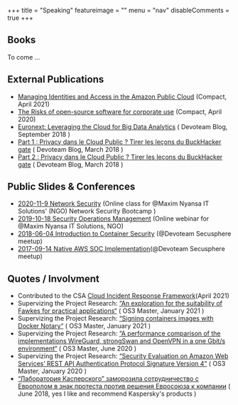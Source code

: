 +++
title = "Speaking"
featureimage = ""
menu = "nav"
disableComments = true
+++

## Books

To come ...

## External Publications

- [Managing Identities and Access in the Amazon Public Cloud](https://www.compact.nl/articles/managing-identities-and-access-in-the-amazon-public-cloud/) (Compact, April 2021)
- [The Risks of open-source software for corporate use](https://www.compact.nl/articles/the-risks-of-open-source-software-for-corporate-use/) (Compact, April 2020)
- [Euronext: Leveraging the Cloud for Big Data Analytics](https://www.devoteam.com/newsroom/leveraging-cloud-big-data-analytics-rex-form-euronext/) ( Devoteam Blog, September 2018 )
- [Part 1 : Privacy dans le Cloud Public ? Tirer les leçons du BuckHacker gate](https://france.devoteam.com/newsroom/part-1-privacy-dans-le-cloud-public-tirer-les-lecons-du-buckhacker-gate-2/) ( Devoteam Blog, March 2018 )
- [Part 2 : Privacy dans le Cloud Public ? Tirer les leçons du BuckHacker gate](https://france.devoteam.com/newsroom/part-2-privacy-dans-le-cloud-public-tirer-les-lecons-du-buckhacker-gate/) ( Devoteam Blog, March 2018 )

## Public Slides & Conferences

- [2020-11-9 Network Security](https://github.com/ArisBee/meetups/blob/master/2020-11-9%20Network%20Security.pdf) (Online class for @Maxim Nyansa IT Solutions' (NGO) Network Security Bootcamp )
- [2019-10-18 Security Operations Management](https://github.com/ArisBee/meetups/blob/master/2019-10-18%20Security%20Operations%20Management.pdf) (Online webinar for @Maxim Nyansa IT Solutions, NGO)
- [2018-06-04 Introduction to Container Security](https://github.com/ArisBee/meetups/blob/master/2018-06-04%20Introduction%20to%20Container%20Security.pdf) (@Devoteam Secusphere meetup)
- [2017-09-14 Native AWS SOC Implementation](https://github.com/ArisBee/meetups/blob/master/2017-09-14%20Native%20AWS%20SOC%20Implementation.pdf)(@Devoteam Secusphere meetup)

## Quotes / Involvment

- Contributed to the CSA [Cloud Incident Response Framework](https://cloudsecurityalliance.org/artifacts/cloud-incident-response-framework/)(April 2021)
- Supervizing the Project Research: [“An exploration for the suitability of Fawkes for practical applications“](https://homepages.staff.os3.nl/~delaat/rp/2020-2021/p56/presentation.pdf) ( OS3 Master, January 2021 )
- Supervizing the Project Research: [“Signing containers images with Docker Notary“](https://homepages.staff.os3.nl/~delaat/rp/2020-2021/p34/presentation.pdf) ( OS3 Master, January 2021 )
- Supervizing the Project Research: [“A performance comparison of the implementations WireGuard, strongSwan and OpenVPN in a one Gbit/s environment“](https://homepages.staff.os3.nl/~delaat/rp/2019-2020/p71/presentation.pdf) ( OS3 Master, June 2020 )
- Supervizing the Project Research: [“Security Evaluation on Amazon Web Services’ REST API Authentication Protocol Signature Version 4“](https://work.delaat.net/rp/2019-2020/p65/presentation.pdf) ( OS3 Master, January 2020 )
- [“Лаборатория Касперского” заморозила сотрудничество с Европолом в знак протеста против решения Евросоюза к компании](https://ekozlov.ru/2018/06/laboratorija-kasperskogo-zamorozila-sotrudnichestvo-s-evropolom-v-znak-protesta-protiv-reshenija-evrosojuza-k-kompanii/) ( June 2018, yes I like and recommend Kaspersky's products )
